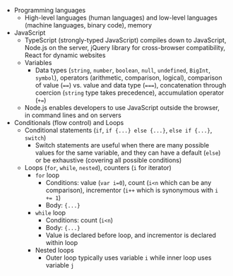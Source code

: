 - Programming languages
  - High-level languages (human languages) and low-level languages (machine languages, binary code), memory
- JavaScript
  - TypeScript (strongly-typed JavaScript) compiles down to JavaScript, Node.js on the server, jQuery library for cross-browser compatibility, React for dynamic websites
  - Variables
    - Data types (`string`, `number`, `boolean`, `null`, `undefined`, `BigInt`, `symbol`), operators (arithmetic, comparison, logical), comparison of value (`==`) vs. value and data type (`===`), concatenation through coercion (`string` type takes precedence), accumulation operator (`+=`)
  - Node.js enables developers to use JavaScript outside the browser, in command lines and on servers
- Conditionals (flow control) and Loops
  - Conditional statements (`if`, `if {...} else {...}`, `else if {...}`, `switch`)
    - Switch statements are useful when there are many possible values for the same variable, and they can have a default (`else`) or be exhaustive (covering all possible conditions)
  - Loops (`for`, `while`, `nested`), counters (`i` for iterator)
    - `for` loop
      - Conditions: value (`var i=0`), count (`i<n` which can be any comparison), incrementor (`i++` which is synonymous with `i += 1`)
      - Body: `{...}`
    - `while` loop
      - Conditions: count (`i<n`)
      - Body: `{...}`
      - Value is declared before loop, and incrementor is declared within loop
    - Nested loops
      - Outer loop typically uses variable `i` while inner loop uses variable `j`